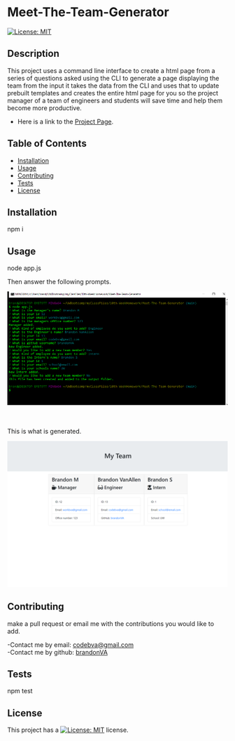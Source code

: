 # Meet-The-Team-Generator
[![License: MIT](https://img.shields.io/badge/License-MIT-yellow.svg)](https://opensource.org/licenses/MIT)

## Description 

This project uses a command line interface to create a html page from a series of questions asked using the CLI to generate a page displaying the team from the input it takes the data from the CLI and uses that to update prebuilt templates and creates the entire html page for you so the project manager of a team of engineers and students will save time and help them become more productive.

- Here is a link to the [Project Page](https://github.com/BrandonVA/Meet-The-Team-Generator).


## Table of Contents

* [Installation](#installation)
* [Usage](#usage)
* [Contributing](#Contributing)
* [Tests](#Tests)
* [License](#license)


## Installation 
npm i


## Usage 

node app.js

Then answer the following prompts.

<img src="Images\Team-generator-CLI.png">
<br /><br /><br />

This is what is generated.

<img src="Images\Team-Generator.png">


## Contributing 

make a pull request or email me with the contributions you would like to add.

-Contact me by email: codebva@gmail.com <br>
-Contact me by github: [brandonVA](https://github.com/brandonVA)

## Tests 
npm test



## License 
This project has a [![License: MIT](https://img.shields.io/badge/License-MIT-yellow.svg)](https://opensource.org/licenses/MIT) license.
